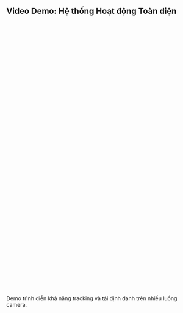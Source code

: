 <!--
  Slide này chuyên dụng để trình chiếu video từ YouTube.
  - data-src: Dùng để lazy-load video, chỉ tải khi slide được mở, giúp tăng tốc độ tải ban đầu.
  - Các tham số URL của YouTube được thêm vào để tối ưu trải nghiệm trình chiếu:
    - autoplay=1: Tự động phát.
    - mute=1: Tắt tiếng (nhiều trình duyệt yêu cầu tắt tiếng mới cho tự động phát).
    - rel=0: Không hiển thị video liên quan khi kết thúc.
    - controls=0: Ẩn các nút điều khiển của YouTube.
    - showinfo=0: Ẩn tiêu đề và thông tin video.
  - Tailwind aspect-video: Giữ đúng tỷ lệ 16:9 cho video.
-->
<section 
  data-background-image="/images/backgrounds/agenda-bg.png" 
  data-background-opacity="1"
  class="h-full"
>
  <div class="w-full h-full flex flex-col justify-center items-center">
    <h2 class="text-5xl font-bold mb-8 text-center text-white drop-shadow-lg">
      Video Demo: <strong class="text-tech-highlight">Hệ thống Hoạt động Toàn diện</strong>
    </h2>
    <!-- Video Container -->
    <div class="w-full max-w-screen-2xl mx-auto aspect-video rounded-lg shadow-2xl shadow-tech-highlight/20 overflow-hidden border-4 border-tech-highlight/70" style="height: 700px;">
      <iframe 
        class="w-full h-full"
        data-src="https://www.youtube.com/embed/fJZQ7YMWx00?autoplay=1&mute=1&rel=0&controls=0&showinfo=0&loop=1&playlist=fJZQ7YMWx00"
        frameborder="0" 
        allow="accelerometer; autoplay; clipboard-write; encrypted-media; gyroscope; picture-in-picture" 
        allowfullscreen>
      </iframe>
    </div>
    <p class="text-lg mt-4 text-white text-center font-medium drop-shadow">
      Demo trình diễn khả năng tracking và tái định danh trên nhiều luồng camera.
    </p>
  </div>
</section>
